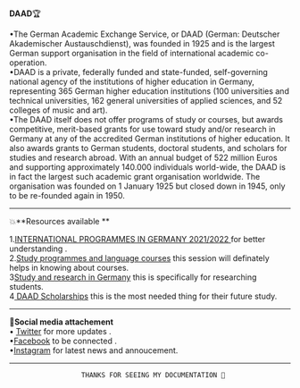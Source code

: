**DAAD**🏆                              
   
   •The German Academic Exchange Service, or DAAD (German: Deutscher Akademischer Austauschdienst), was founded in 1925 and is the largest German support organisation in the field of international academic co-operation.    
   •DAAD is a private, federally funded and state-funded, self-governing national agency of the institutions of higher education in Germany, representing 365 German higher education institutions (100 universities and technical universities, 162 general universities of applied sciences, and 52 colleges of music and art).                            
  •The DAAD itself does not offer programs of study or courses, but awards competitive, merit-based grants for use toward study and/or research in Germany at any of the accredited German institutions of higher education. It also awards grants to German students, doctoral students, and scholars for studies and research abroad. With an annual budget of 522 million Euros and supporting approximately 140.000 individuals world-wide, the DAAD is in fact the largest such academic grant organisation worldwide. The organisation was founded on 1 January 1925 but closed down in 1945, only to be re-founded again in 1950.                    
   
-----------------------------------------------------------------------------------------------------------------------------------------------------------------------------------

💥**Resources available **       

1.[INTERNATIONAL PROGRAMMES IN GERMANY 2021/2022 ](https://www2.daad.de/deutschland/studienangebote/international-programmes/en/)   for better understanding .              
2.[Study programmes and language courses](https://www.daad.de/en/study-and-research-in-germany/courses-of-study-in-germany/)   this session will definately helps in knowing about courses.  
3[Study and research in Germany](https://www.daad.de/en/study-and-research-in-germany/)  this is specifically for researching students.  
4[ DAAD Scholarships](https://www.daad.de/en/study-and-research-in-germany/scholarships/daad-scholarships/) this is the most needed thing for their future study.            

-----------------------------------------------------------------------------------------------------------------------------------------------------------------------------------

🎊**Social media attachement**      
• [Twitter](https://twitter.com/daad_germany) for more updates .    
•[Facebook](https://www.facebook.com/DAADRussia/) to be connected .   
•[Instagram](https://www.facebook.com/DAADRussia/)  for latest news and annoucement.       

------------------------------------------------------------------------------------------------------------------------------------------------------------------------    
                      THANKS FOR SEEING MY DOCUMENTATION 🤗





